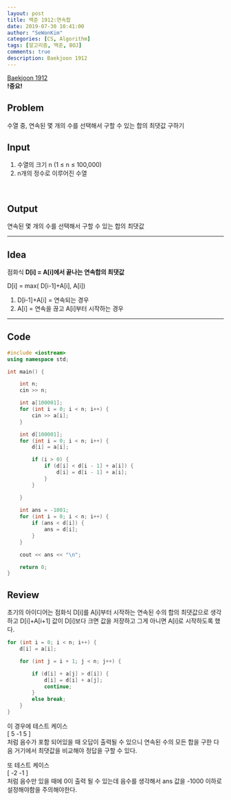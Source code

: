 ```yaml
---
layout: post
title: 백준 1912:연속합
date: 2019-07-30 10:41:00
author: "SeWonKim"
categories: [CS, Algorithm]
tags: [알고리즘, 백준, BOJ]
comments: true
description: Baekjoon 1912
---
```


[Baekjoon 1912](https://www.acmicpc.net/problem/1912)         
**!중요!**


## Problem
수열 중, 연속된 몇 개의 수를 선택해서 구할 수 있는 합의 최댓값 구하기


## Input
1. 수열의 크기 n (1 ≤ n ≤ 100,000)
2. n개의 정수로 이루어진 수열

​    

## Output
연속된 몇 개의 수를 선택해서 구할 수 있는 합의 최댓값



------



## Idea
점화식 **D[i] = A[i]에서 끝나는 연속합의 최댓값**

D[i] = max( D[i-1]+A[i], A[i])       
1. D[i-1]+A[i] = 연속되는 경우
2. A[i] = 연속을 끊고 A[i]부터 시작하는 경우


------



## Code
```cpp
#include <iostream>
using namespace std;

int main() {

	int n;
	cin >> n;

	int a[100001];
	for (int i = 0; i < n; i++) {
		cin >> a[i];
	}

	int d[100001];
	for (int i = 0; i < n; i++) {
		d[i] = a[i];

		if (i > 0) {
			if (d[i] < d[i - 1] + a[i]) {
				d[i] = d[i - 1] + a[i];
			}
		}		

	}
	
	int ans = -1001;
	for (int i = 0; i < n; i++) {
		if (ans < d[i]) {
			ans = d[i];
		}
	}

	cout << ans << "\n";

	return 0;
}
```





## Review
초기의 아이디어는 점화식 D[i]를 A[i]부터 시작하는 연속된 수의 합의 최댓값으로 생각하고
D[i]+A[i+1] 값이 D[i]보다 크면 값을 저장하고 그게 아니면 A[i]로 시작하도록 했다. 

```cpp
for (int i = 0; i < n; i++) {
	d[i] = a[i];

	for (int j = i + 1; j < n; j++) {

		if (d[i] + a[j] > d[i]) {
			d[i] = d[i] + a[j];
			continue;
		}
		else break;
	}
}
```
이 경우에 테스트 케이스      
[ 5 -1 5 ]     
처럼 음수가 포함 되어있을 때 오답이 출력될 수 있으니 연속된 수의 모든 합을 구한 다음 거기에서 최댓값을 비교해야 정답을 구할 수 있다.

또 테스트 케이스      
[ -2 -1 ]     
처럼 음수만 있을 때에 0이 출력 될 수 있는데 음수를 생각해서 ans 값을 -1000 이하로 설정해야함을 주의해야한다.
